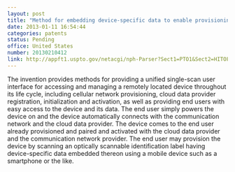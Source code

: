 ```yaml
---
layout: post
title: "Method for embedding device-specific data to enable provisioning a device with a mobile device"
date: 2013-01-11 16:54:44
categories: patents
status: Pending
office: United States
number: 20130210412
link: http://appft1.uspto.gov/netacgi/nph-Parser?Sect1=PTO1&Sect2=HITOFF&d=PG01&p=1&u=/netahtml/PTO/srchnum.html&r=1&f=G&l=50&s1=20130210412.PGNR.
---
```


The invention provides methods for providing a unified single-scan user interface for accessing and managing a remotely located device throughout its life cycle, including cellular network provisioning, cloud data provider registration, initialization and activation, as well as providing end users with easy access to the device and its data. The end user simply powers the device on and the device automatically connects with the communication network and the cloud data provider. The device comes to the end user already provisioned and paired and activated with the cloud data provider and the communication network provider. The end user may provision the device by scanning an optically scannable identification label having device-specific data embedded thereon using a mobile device such as a smartphone or the like.

